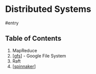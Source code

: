 # Distributed Systems
#entry

## Table of Contents
1. MapReduce
2. [[gfs]] - Google File System
3. Raft
4. [[spinnaker]]

[//begin]: # "Autogenerated link references for markdown compatibility"
[gfs]: gfs "Google File System"
[spinnaker]: spinnaker "Spinnaker"
[//end]: # "Autogenerated link references"